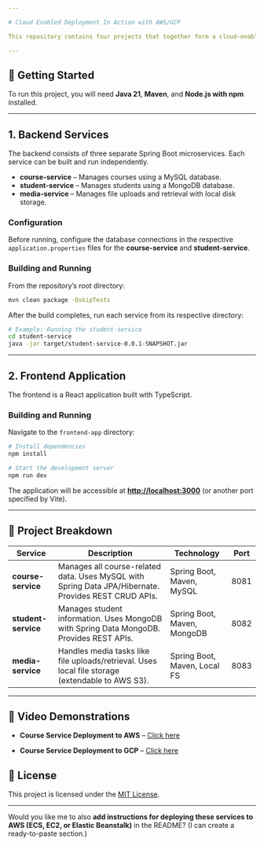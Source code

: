 ```yaml
---

# Cloud Enabled Deployment In Action with AWS/GCP

This repository contains four projects that together form a cloud-enabled application. It includes three Spring Boot backend microservices and a React frontend.

---
```


## 🚀 Getting Started

To run this project, you will need **Java 21**, **Maven**, and **Node.js with npm** installed.

---

## 1. Backend Services

The backend consists of three separate Spring Boot microservices. Each service can be built and run independently.

* **course-service** – Manages courses using a MySQL database.
* **student-service** – Manages students using a MongoDB database.
* **media-service** – Manages file uploads and retrieval with local disk storage.

### Configuration

Before running, configure the database connections in the respective `application.properties` files for the **course-service** and **student-service**.

### Building and Running

From the repository’s root directory:

```bash
mvn clean package -DskipTests
```

After the build completes, run each service from its respective directory:

```bash
# Example: Running the student-service
cd student-service
java -jar target/student-service-0.0.1-SNAPSHOT.jar
```

---

## 2. Frontend Application

The frontend is a React application built with TypeScript.

### Building and Running

Navigate to the `frontend-app` directory:

```bash
# Install dependencies
npm install

# Start the development server
npm run dev
```

The application will be accessible at **[http://localhost:3000](http://localhost:3000)** (or another port specified by Vite).

---

## 🧩 Project Breakdown

| Service             | Description                                                                                          | Technology                   | Port |
| ------------------- | ---------------------------------------------------------------------------------------------------- | ---------------------------- | ---- |
| **course-service**  | Manages all course-related data. Uses MySQL with Spring Data JPA/Hibernate. Provides REST CRUD APIs. | Spring Boot, Maven, MySQL    | 8081 |
| **student-service** | Manages student information. Uses MongoDB with Spring Data MongoDB. Provides REST APIs.              | Spring Boot, Maven, MongoDB  | 8082 |
| **media-service**   | Handles media tasks like file uploads/retrieval. Uses local file storage (extendable to AWS S3).     | Spring Boot, Maven, Local FS | 8083 |

---

## 🎥 Video Demonstrations

* **Course Service Deployment to AWS** – [Click here](https://drive.google.com/file/d/1FEODhOG_X7TdLAYVQCGz6bFXqzAENTRB/view?usp=drive_link)

* **Course Service Deployment to GCP** – [Click here](https://drive.google.com/file/d/1rhp5t9OZ002kM0EAPBcxK_V0RrQiTTJo/view?usp=sharing)


## 📜 License

This project is licensed under the [MIT License](link-to-MIT-License).

---

Would you like me to also **add instructions for deploying these services to AWS (ECS, EC2, or Elastic Beanstalk)** in the README? (I can create a ready-to-paste section.)
